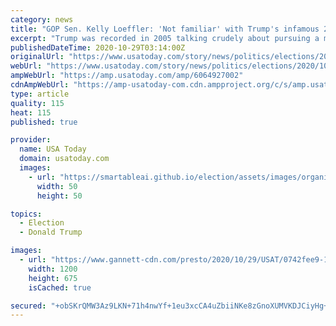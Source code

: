```yaml
---
category: news
title: "GOP Sen. Kelly Loeffler: 'Not familiar' with Trump's infamous 2005 'Access Hollywood' tape"
excerpt: "Trump was recorded in 2005 talking crudely about pursuing a married woman and bragged about being able to grope women because of his fame."
publishedDateTime: 2020-10-29T03:14:00Z
originalUrl: "https://www.usatoday.com/story/news/politics/elections/2020/10/28/kelly-loeffler-not-familiar-trump-access-hollywood-tape/6064927002/"
webUrl: "https://www.usatoday.com/story/news/politics/elections/2020/10/28/kelly-loeffler-not-familiar-trump-access-hollywood-tape/6064927002/"
ampWebUrl: "https://amp.usatoday.com/amp/6064927002"
cdnAmpWebUrl: "https://amp-usatoday-com.cdn.ampproject.org/c/s/amp.usatoday.com/amp/6064927002"
type: article
quality: 115
heat: 115
published: true

provider:
  name: USA Today
  domain: usatoday.com
  images:
    - url: "https://smartableai.github.io/election/assets/images/organizations/usatoday.com-50x50.jpg"
      width: 50
      height: 50

topics:
  - Election
  - Donald Trump

images:
  - url: "https://www.gannett-cdn.com/presto/2020/10/29/USAT/0742fee9-1fb3-4266-9e5d-37aff6a44d19-GTY_1282733032.jpg?auto=webp&crop=5471,3078,x0,y0&format=pjpg&width=1200"
    width: 1200
    height: 675
    isCached: true

secured: "+obSKrQMW3Az9LKN+71h4nwYf+1eu3xcCA4uZbiiNKe8zGnoXUMVKDJCiyHg+ILqwC87w7FeOygYsB5XL9VCSA8w20q8dOJeV7k+O3efyJQYUee3o0hYTLNye8Bb+hauuFj4JYpueZf2zhrG2sqvhxqBOhDjInsT9wI3PycM/wZyw5Z2ye2svxomrUosS2UYjeLYDV7Yw7MVE+DSPKecz6tZXbDvFWyn6eP32RfsJo/87PQaLaRLyMwf4uV0NrOLpfQ7hhq1QXT2tZTz/vKVSfsHUnAfPnNNjWtd28RKXuIOJpOTYGTXiNB+f2ieOM0m7TRCXhghJfwzNuwHjPW52bB/xhLH+JTuNfs9uZ03U00=;J9+J0AQmtl1dwSQXdWMXDg=="
---
```


